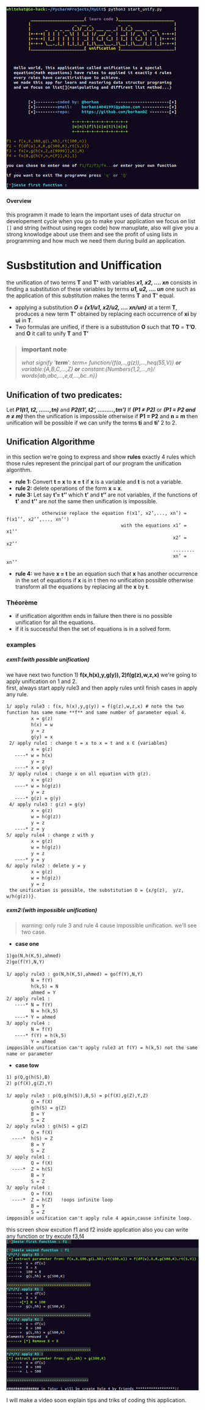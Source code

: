 ![unify1](screenshot/unify1.png)                                          
#### Overview
this programm it made to learn the important uses of data structur on developement cycle when you go to make your application
we focus on list `[]` and string (without using regex code) how manuplate, also will give you a strong knowlodge about use them and see the profit of using lists in programming and how much we need them during build an application.

# Susbstitution and Uniffication

the unification of two terms **T** and **T'** with variables ***x1, x2, .... xn*** consists in finding a substitution of these
variables by terms ***u1, u2, .... un*** one such as the application
of this substitution makes the terms **T** and **T'** equal.
- applying a substitution ***O = {x1/u1, x2/u2, .... xn/un}*** at a term **T**, produces a new term **T'** obtained by
  replacing each occurrence of **xi** by **ui** in **T**.
- Two formulas are unified, if there is a substitution **O** such that **TO** = **T’O**. 
 and **O** it call to unify **T** and **T’**
>### important note
> *what signify '**term**': term= function/{f(a,..,g(z)),...,heq(55,V)} **or** variable:{A,B,C,...,Z} **or** constant:{Numbers{1,2,...,n}/ words{ab,abc,...,e,d,...,bc..n}}*
## Unification of two predicates:
Let ***P1(t1, t2, ......,tn)*** and ***P2(t1’, t2’, .........,tm’)***
If ***(P1 ≠ P2)*** or ***(P1 = P2 and n ≠ m)*** then the unification is impossible
otherwise if **P1 = P2** and **n = m** then unification will be possible if we
can unify the terms **ti** and **ti’** 2 to 2.
## Unification Algorithme
in this section we're going to express and show **rules** exactly 4 rules which those rules represent the principal part of our program the unification algorithm.
- **rule 1:** Convert **t = x** to **x = t** if **x** is a variable and **t** is not a variable.
- **rule 2:** delete operations of the form **x = x**.
- **rule 3:** Let say **t’= t’’** which **t’** and **t’’** are not variables, if the functions of **t'** and **t''** are not the same then unification is impossible. 
``` 
             otherwise replace the equation f(x1’, x2’,..., xn’) = f(x1’’, x2’’,..., xn’')
                                          with the equations x1’ = x1’’
                                                             x2’ = x2’’
                                                             ........
                                                             xn’ = xn’’
```
- **rule 4:** we have **x = t** be an equation such that **x** has another occurrence in the set of equations if **x** is in t then no unification possible otherwise transform all the equations by replacing all the **x** by **t**.                                                          
### Théorème 
- if unification algorithm ends in failure then there is no possible unification for all the equations.
- if it is successful then the set of equations is in a solved form.
### examples
##### exm1:(with possible unification)
we have next two function 1) **f(x,h(x),y,g(y)), 2)f(g(z),w,z,x)** we're going to apply unification on 1 and  2.                                                     
first, always start apply rule3 and then apply rules until finish cases in apply any rule.
```
1/ apply rule3 : f(x, h(x),y,g(y)) = f(g(z),w,z,x) # note the two function has same name **f** and same number of parameter equal 4.
         x = g(z)
         h(x) = w
         y = z
         g(y) = x
 2/ apply rule1 : change t = x to x = t and x ∈ {variables}
         x = g(z)
   ----* w = h(x) 
         y = z
   ----* x = g(y) 
 3/ apply rule4 : change x on all equation with g(z).
         x = g(z)
   ----* w = h(g(z)) 
         y = z
   ----* g(z) = g(y) 
 4/ apply rule3 : g(z) = g(y)
         x = g(z)
         w = h(g(z)) 
         y = z
   ----* z = y
5/ apply rule4 : change z with y
         x = g(z)
         w = h(g(z)) 
         y = z
   ----* y = y
6/ apply rule2 : delete y = y
         x = g(z)
         w = h(g(z)) 
         y = z
 the unification is possible, the substitution O = {x/g(z),  y/z,  w/h(g(z))}.
```

##### exm2:(with impossible unification)
> warning: only rule 3 and rule 4 cause impossible unification.
we'll see two case.

- **case one**
```
1)go(N,h(K,5),ahmed)
2)go(f(Y),N,Y)

1/ apply rule3 : go(N,h(K,5),ahmed) = go(f(Y),N,Y)
         N = f(Y)
         h(k,5) = N
         ahmed = Y
2/ apply rule1 :
   ----* N = f(Y)
         N = h(k,5)
   ----* Y = ahmed
3/ apply rule4 :
         N = f(Y)
   ----* f(Y) = h(k,5)
         Y = ahmed
impposible unification can't apply rule3 at f(Y) = h(k,5) not the same name or parameter
```
- **case tow**
```
1) p(Q,g(h(S),B)
2) p(f(X),g(Z),Y)

1/ apply rule3 : p(Q,g(h(S)),B,S) = p(f(X),g(Z),Y,Z)
         Q = f(X)
         g(h(S) = g(Z)
         B = Y
         S = Z
2/ apply rule3 : g(h(S) = g(Z)
         Q = f(X)
  ----*  h(S) = Z
         B = Y
         S = Z
3/ apply rule1 :
         Q = f(X)
  ----*  Z = h(S)
         B = Y
         S = Z
3/ apply rule4 :
         Q = f(X)
  ----*  Z = h(Z)   !oops infinite loop
         B = Y
         S = Z
impposible unification can't apply rule 4 again,cause infinite loop.
```
this screen show excution f1 and f2 inside application also you can write any function or try excute f3,f4                                                              
![unify2](screenshot/unify_excu.png)

I will make a video soon explain tips and triks of coding this application.

